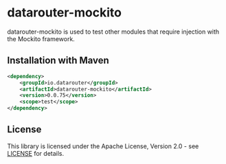 # datarouter-mockito

datarouter-mockito is used to test other modules that require injection with the Mockito framework.

## Installation with Maven

```xml
<dependency>
	<groupId>io.datarouter</groupId>
	<artifactId>datarouter-mockito</artifactId>
	<version>0.0.75</version>
	<scope>test</scope>
</dependency>
```

## License

This library is licensed under the Apache License, Version 2.0 - see [LICENSE](../LICENSE) for details.
